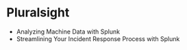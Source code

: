 # Pluralsight
* Analyzing Machine Data with Splunk
* Streamlining Your Incident Response Process with Splunk